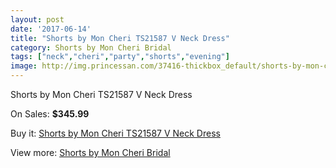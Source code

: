 ```yaml
---
layout: post
date: '2017-06-14'
title: "Shorts by Mon Cheri TS21587 V Neck Dress"
category: Shorts by Mon Cheri Bridal
tags: ["neck","cheri","party","shorts","evening"]
image: http://img.princessan.com/37416-thickbox_default/shorts-by-mon-cheri-ts21587-v-neck-dress.jpg
---
```

Shorts by Mon Cheri TS21587 V Neck Dress

On Sales: **$345.99**
<a href="https://www.princessan.com/en/17375-shorts-by-mon-cheri-ts21587-v-neck-dress.html"><amp-img layout="responsive" width="600" height="600" src="//img.princessan.com/37416-thickbox_default/shorts-by-mon-cheri-ts21587-v-neck-dress.jpg" alt="Shorts by Mon Cheri TS21587 V Neck Dress 0" /></a>

Buy it: [Shorts by Mon Cheri TS21587 V Neck Dress](https://www.princessan.com/en/17375-shorts-by-mon-cheri-ts21587-v-neck-dress.html "Shorts by Mon Cheri TS21587 V Neck Dress")

View more: [Shorts by Mon Cheri Bridal](https://www.princessan.com/en/146- "Shorts by Mon Cheri Bridal")